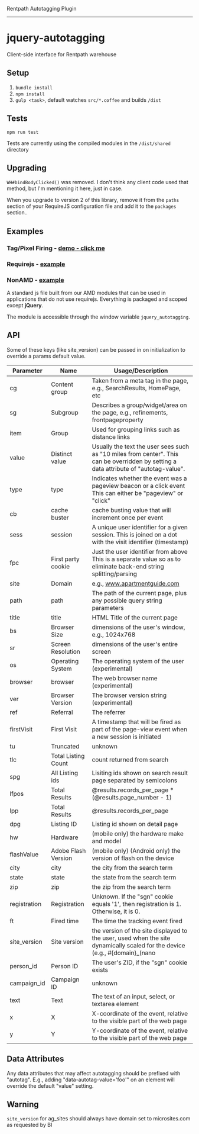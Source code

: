 Rentpath Autotagging Plugin
___________________________
# jquery-autotagging
Client-side interface for Rentpath warehouse

## Setup

1. `bundle install`
2. `npm install`
3. `gulp <task>`, default watches `src/*.coffee` and builds `/dist`


## Tests

`npm run test`

Tests are currently using the compiled modules in the `/dist/shared` directory

## Upgrading

`WH#bindBodyClicked()` was removed. I don't think any client code used that method, but I'm mentioning it here, just in case.

When you upgrade to version 2 of this library, remove it from the `paths` section of your RequireJS configuration file and add it to the `packages` section..


## Examples

### Tag/Pixel Firing - [demo - click me](http://wh.consumersource.com/wtd.gif?site=www.qa.apartmentguide.com&site_version=www.qa.apartmentguide.com_kilo&cg=home&path=%2F&ft=4040.750000043772&type=pageview&cb=0&sess=1401052257136.1408034329918&fpc=1401052257136&title=Apartments%20for%20Rent%20-%20Your%20Trusted%20Apartment%20Finder%20Tool%20at%20ApartmentGuide.com&bs=960x679&sr=1101x1713&os=Mac&browser=Chrome&ver=36&ref=&registration=0&person_id=JWDykWnpFFPs4HDP7JPY36w9Xip&ad_sense_channel=1747283222&zutron=%5Bobject%20Object%5D&refinements=%5Bobject%20Object%5D&search_criteria=%5Bobject%20Object%5D&site_optimization=%5Bobject%20Object%5D&listingMediaCache=%5Bobject%20Object%5D&user_id=JWDykWnpFFPs4HDP7JPY36w9Xip)

### Requirejs - [example](examples/index.html)

### NonAMD - [example](examples/non_amd.html)
A standard js file built from our AMD modules that can be used in applications that do not use requirejs.
Everything is packaged and scoped except **jQuery**.

The module is accessible through the window variable `jquery_autotagging`.


## API

Some of these keys (like site_version) can be passed in on initialization to override a params default value.

| Parameter     | Name                | Usage/Description                                                                                                                     |
| ------------- | ------------------- | ------------------------------------------------------------------------------------------------------------------------------------- |
| cg            | Content group       | Taken from a meta tag in the page, e.g., SearchResults, HomePage, etc                                                                 |
| sg            | Subgroup            | Describes a group/widget/area on the page, e.g., refinements, frontpageproperty                                                       |
| item          | Group               | Used for grouping links such as distance links                                                                                        |
| value         | Distinct value      | Usually the text the user sees such as "10 miles from center". This can be overridden by setting a data attribute of "autotag-value". |
| type          | type                | Indicates whether the event was a pageview beacon or a click event This can either be "pageview" or "click"                           |
| cb            | cache buster        | cache busting value that will increment once per event                                                                                |
| sess          | session             | A unique user identifier for a given session. This is joined on a dot with the visit identifier (timestamp)                           |
| fpc           | First party cookie  | Just the user identifier from above This is a separate value so as to eliminate back-end string splitting/parsing                     |
| site          | Domain              | e.g., www.apartmentguide.com                                                                                                          |
| path          | path                | The path of the current page, plus any possible query string parameters                                                               |
| title         | title               | HTML Title of the current page                                                                                                        |
| bs            | Browser Size        | dimensions of the user's window, e.g., 1024x768                                                                                       |
| sr            | Screen Resolution   | dimensions of the user's entire screen                                                                                                |
| os            | Operating System    | The operating system of the user (experimental)                                                                                       |
| browser       | browser             | The web browser name (experimental)                                                                                                   |
| ver           | Browser Version     | The browser version string (experimental)                                                                                             |
| ref           | Referral            | The referrer                                                                                                                          |
| firstVisit    | First Visit         | A timestamp that will be fired as part of the page-view event when a new session is initiated                                         |
| tu            | Truncated           | unknown                                                                                                                               |
| tlc           | Total Listing Count | count returned from search                                                                                                            |
| spg           | All Listing ids     | Lisiting ids shown on search result page separated by semicolons                                                                      |
| lfpos         | Total Results       | @results.records_per_page * (@results.page_number - 1)                                                                                |
| lpp           | Total Results       | @results.records_per_page                                                                                                             |
| dpg           | Listing ID          | Listing id shown on detail page                                                                                                       |
| hw            | Hardware            | (mobile only) the hardware make and model                                                                                             |
| flashValue    | Adobe Flash Version | (mobile only) (Android only) the version of flash on the device                                                                       |
| city          | city                | the city from the search term                                                                                                         |
| state         | state               | the state from the search term                                                                                                        |
| zip           | zip                 | the zip from the search term                                                                                                          |
| registration  | Registration        | Unknown. If the "sgn" cookie equals '1', then registration is 1. Otherwise, it is 0.                                                  |
| ft            | Fired time          | The time the tracking event fired                                                                                                     |
| site_version  | Site version        | the version of the site displayed to the user, used when the site dynamically scaled for the device (e.g., #{domain}_(nano|deca|kilo) |
| person_id     | Person ID           | The user's ZID, if the "sgn" cookie exists                                                                                            |
| campaign_id   | Campaign ID         | unknown                                                                                                                               |
| text          | Text                | The text of an input, select, or textarea element                                                                                     |
| x             | X                   | X-coordinate of the event, relative to the visible part of the web page                                                               |
| y             | Y                   | Y-coordinate of the event, relative to the visible part of the web page                                                               |


## Data Attributes

Any data attributes that may affect autotagging should be prefixed with "autotag". E.g., adding "data-autotag-value='foo'" on an element will override the default "value" setting.

## Warning
`site_version` for ag_sites should always have domain set to microsites.com as requested by BI

